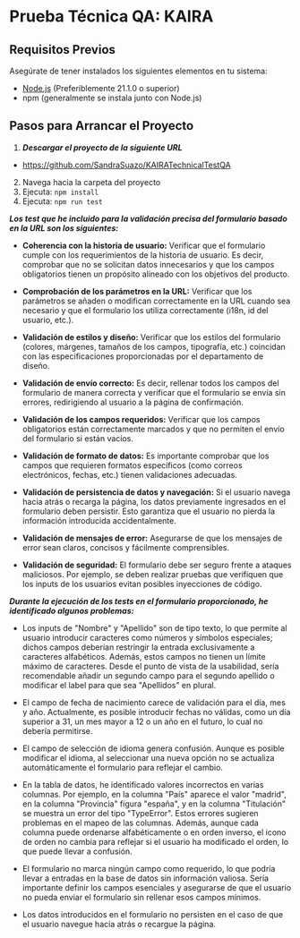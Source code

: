# Prueba Técnica QA: KAIRA

## Requisitos Previos

Asegúrate de tener instalados los siguientes elementos en tu sistema:

- [Node.js](https://nodejs.org/) (Preferiblemente 21.1.0 o superior)
- npm (generalmente se instala junto con Node.js)

## Pasos para Arrancar el Proyecto
1. ***Descargar el proyecto de la siguiente URL***
- https://github.com/SandraSuazo/KAIRATechnicalTestQA
2. Navega hacia la carpeta del proyecto
3. Ejecuta: ```npm install```
4. Ejecuta: ```npm run test```



***Los test que he incluido para la validación precisa del formulario basado en la URL son los siguientes:***

   - **Coherencia con la historia de usuario:** Verificar que el formulario cumple con los requerimientos de la historia de usuario. Es decir, comprobar que no se solicitan datos innecesarios y que los campos obligatorios tienen un propósito alineado con los objetivos del producto.
   
   - **Comprobación de los parámetros en la URL:** Verificar que los parámetros se añaden o modifican correctamente en la URL cuando sea necesario y que el formulario los utiliza correctamente (i18n, id del usuario, etc.).
   
   - **Validación de estilos y diseño:** Verificar que los estilos del formulario (colores, márgenes, tamaños de los campos, tipografía, etc.) coincidan con las especificaciones proporcionadas por el departamento de diseño.
   
   - **Validación de envío correcto:** Es decir, rellenar todos los campos del formulario de manera correcta y verificar que el formulario se envía sin errores, redirigiendo al usuario a la página de confirmación.
   
   - **Validación de los campos requeridos:** Verificar que los campos obligatorios están correctamente marcados y que no permiten el envío del formulario si están vacíos.
   
   - **Validación de formato de datos:** Es importante comprobar que los campos que requieren formatos específicos (como correos electrónicos, fechas, etc.) tienen validaciones adecuadas.
   
   - **Validación de persistencia de datos y navegación:** Si el usuario navega hacia atrás o recarga la página, los datos previamente ingresados en el formulario deben persistir. Esto garantiza que el usuario no pierda la información introducida accidentalmente.
   
   - **Validación de mensajes de error:** Asegurarse de que los mensajes de error sean claros, concisos y fácilmente comprensibles.
   
   - **Validación de seguridad:** El formulario debe ser seguro frente a ataques maliciosos. Por ejemplo, se deben realizar pruebas que verifiquen que los inputs de los usuarios evitan posibles inyecciones de código.  

   ***Durante la ejecución de los tests en el formulario proporcionado, he identificado algunos problemas:***
   
   - Los inputs de "Nombre" y "Apellido" son de tipo texto, lo que permite al usuario introducir caracteres como números y símbolos especiales; dichos campos deberían restringir la entrada exclusivamente a caracteres alfabéticos. Además, estos campos no tienen un límite máximo de caracteres. Desde el punto de vista de la usabilidad, sería recomendable añadir un segundo campo para el segundo apellido o modificar el label para que sea "Apellidos" en plural.
   
   - El campo de fecha de nacimiento carece de validación para el día, mes y año. Actualmente, es posible introducir fechas no válidas, como un día superior a 31, un mes mayor a 12 o un año en el futuro, lo cual no debería permitirse.
   
   - El campo de selección de idioma genera confusión. Aunque es posible modificar el idioma, al seleccionar una nueva opción no se actualiza automáticamente el formulario para reflejar el cambio.
   
   - En la tabla de datos, he identificado valores incorrectos en varias columnas. Por ejemplo, en la columna "País" aparece el valor "madrid", en la columna "Provincia" figura "españa", y en la columna "Titulación" se muestra un error del tipo "TypeError". Estos errores sugieren problemas en el mapeo de las columnas. Además, aunque cada columna puede ordenarse alfabéticamente o en orden inverso, el icono de orden no cambia para reflejar si el usuario ha modificado el orden, lo que puede llevar a confusión.
   
   - El formulario no marca ningún campo como requerido, lo que podría llevar a entradas en la base de datos sin información valiosa. Sería importante definir los campos esenciales y asegurarse de que el usuario no pueda enviar el formulario sin rellenar esos campos mínimos.
   
   - Los datos introducidos en el formulario no persisten en el caso de que el usuario navegue hacia atrás o recargue la página.